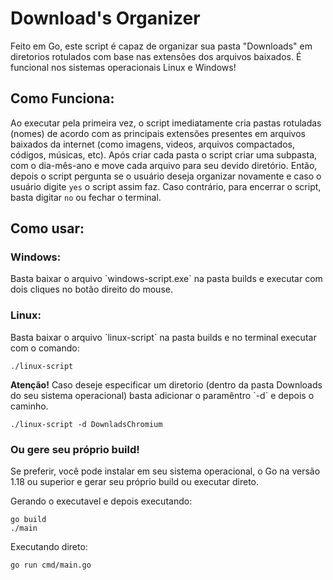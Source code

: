# Download's Organizer
<p>Feito em Go, este script é capaz de organizar sua pasta "Downloads" em diretorios rotulados com base nas extensões dos arquivos baixados. É funcional nos sistemas operacionais Linux e Windows!</p>

## Como Funciona: 
Ao executar pela primeira vez, o script imediatamente cria pastas rotuladas (nomes) de acordo com as principais extensões presentes em arquivos baixados da internet (como imagens, videos, arquivos compactados, códigos, músicas, etc). Após criar cada pasta o script criar uma subpasta, com o dia-mês-ano e move cada arquivo para seu devido diretório. Então, depois o script pergunta se o usuário deseja organizar novamente e caso o usuário digite `yes` o script assim faz. Caso contrário, para encerrar o script, basta digitar `no` ou fechar o terminal.

## Como usar:

### Windows:

<p>Basta baixar o arquivo `windows-script.exe` na pasta builds e executar com dois cliques no botão direito do mouse.</p>

### Linux:

<p>Basta baixar o arquivo `linux-script` na pasta builds e no terminal executar com o comando:</p>

```./linux-script```

<p><strong>Atenção!</strong> Caso deseje especificar um diretorio (dentro da pasta Downloads do seu sistema operacional) basta adicionar o paramêntro `-d` e depois o caminho.</p>

```./linux-script -d DownladsChromium```

### Ou gere seu próprio build!

<p>Se preferir, você pode instalar em seu sistema operacional, o Go na versão 1.18 ou superior e gerar seu próprio build ou executar direto.</p>

<p>Gerando o executavel e depois executando:</p>

```
go build
./main

```

<p>Executando direto:</p>

```
go run cmd/main.go

```

